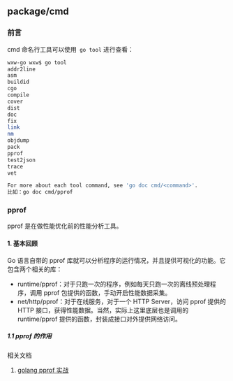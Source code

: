 ## package/cmd



### 前言

cmd 命名行工具可以使用` go tool` 进行查看：

```bash
wxw-go wxw$ go tool
addr2line
asm
buildid
cgo
compile
cover
dist
doc
fix
link
nm
objdump
pack
pprof
test2json
trace
vet

For more about each tool command, see 'go doc cmd/<command>'.
比如：go doc cmd/pprof
```

### pprof

pprof 是在做性能优化前的性能分析工具。

#### 1. 基本回顾

Go 语言自带的 pprof 库就可以分析程序的运行情况，并且提供可视化的功能。它包含两个相关的库：

- runtime/pprof：对于只跑一次的程序，例如每天只跑一次的离线预处理程序，调用 pprof 包提供的函数，手动开启性能数据采集。
- net/http/pprof：对于在线服务，对于一个 HTTP Server，访问 pprof 提供的 HTTP 接口，获得性能数据。当然，实际上这里底层也是调用的 runtime/pprof 提供的函数，封装成接口对外提供网络访问。

##### 1.1 pprof 的作用





















相关文档

1. [golang pprof 实战](https://blog.wolfogre.com/posts/go-ppof-practice/) 